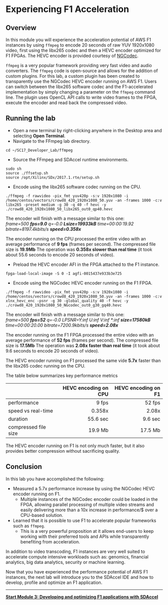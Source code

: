 
# Experiencing F1 Acceleration

## Overview

In this module you will experience the acceleration potential of AWS F1 instances by using ```ffmpeg``` to encode 20 seconds of raw YUV 1920x1080 video, first using the libx265 codec and then a HEVC encoder optimized for F1 FPGAs. The HEVC encoder is provided courtesy of [NGCodec](https://ngcodec.com/products-cloud-transcoding/).

```ffmpeg``` is a very popular framework providing very fast video and audio converters. The ```ffmpeg``` code is open-source and allows for the addition of custom plugins. For this lab, a custom plugin has been created to transparently use the NGCodec HEVC encoder running on AWS F1. Users can switch between the libx265 software codec and the F1-accelerated implementation by simply changing a parameter on the ```ffmpeg``` command line. The plugin uses OpenCL API calls to write video frames to the FPGA, execute the encoder and read back the compressed video. 

## Running the lab

* Open a new terminal by right-clicking anywhere in the Desktop area and selecting **Open Terminal**.
* Navigate to the FFmpeg lab directory.
```
cd ~/SC17_Developer_Lab/ffmpeg
```

* Source the FFmpeg and SDAccel runtime environments.
```
sudo sh
source ./ffsetup.sh
source /opt/Xilinx/SDx/2017.1.rte/setup.sh
```

* Encode using the libx265 software codec running on the CPU.
```
./ffmpeg -f rawvideo -pix_fmt yuv420p -s:v 1920x1080 -i /home/centos/vectors/crowd8_420_1920x1080_50.yuv -an -frames 1000 -c:v libx265 -preset medium -g 30 -q 40 -f hevc -y ./crowd8_420_1920x1080_50_libx265_out0_qp40.hevc
```

The encoder will finish with a message similar to this one: \
*frame=500 **fps=9.0** q=-0.0 **Lsize=19933kB** time=00:00:19.92 bitrate=8197.4kbits/s **speed=0.358x*** 

The encoder running on the CPU processed the entire video with an average performance of **9 fps** (frames per second). 
The compressed file size is **19.9Mb**
The operation was **0.358x slower than real time** (it took about 55.6 seconds to encode 20 seconds of video). 

* Preload the HEVC encoder AFI in the FPGA attached to the F1 instance. 
```
fpga-load-local-image -S 0 -I agfi-0015437e933b3e725
```

* Encode using the NGCodec HEVC encoder running on the F1 FPGA.
```
./ffmpeg -f rawvideo -pix_fmt yuv420p -s:v 1920x1080 -i /home/centos/vectors/crowd8_420_1920x1080_50.yuv -an -frames 1000 -c:v xlnx_hevc_enc -psnr -g 30 -global_quality 40 -f hevc -y ./crowd8_420_1920x1080_50_NGcodec_out0_g30_gq40.hevc 
```

The encoder will finish with a message similar to this one: \
*frame=500 **fps=52** q=-0.0 LPSNR=Y:inf U:inf V:inf \*:inf **size=17580kB** time=00:00:20.00 bitrate=7200.9kbits/s **speed=2.08x*** 

The encoder running on the F1 FPGA processed the entire video with an average performance of **52 fps** (frames per second). 
The compressed file size is **17.5Mb**
The operation was **2.08x faster than real time** (it took about 9.6 seconds to encode 20 seconds of video). 

The HEVC encoder running on F1 processed the same vide **5.7x** faster than the libx265 codec running on the CPU.

The table below summarizes key performance metrics

|                           | HEVC encoding on CPU | HEVC encoding on F1  |
| :------------------------ |-------------:| -------:|
| performance               | 9 fps        | 52 fps  |
| speed vs real-time        | 0.358x       | 2.08x   |
| duration                  | 55.6 sec     | 9.6 sec |
| compressed file size      | 19.9 Mb      | 17.5 Mb |


The HEVC encoder running on F1 is not only much faster, but it also provides better compression without sacrificing quality.


## Conclusion

In this lab you have accomplished the following:
* Measured a 5.7x performance increase by using the NGCodec HEVC encoder running on F1. 
   - Multiple instances of the NGCodec encoder could be loaded in the FPGA, allowing parallel processing of multiple video streams and easily delivering more than a 10x increase in performance/$ over a CPU-based solution. 
* Learned that it is possible to use F1 to accelerate popular frameworks such as ```ffmpeg```. 
   - This is a very powerful proposition at it allows end-users to keep working with their preferred tools and APIs while transparently benefiting from acceleration.

In addition to video transcoding, F1 instances are very well suited to accelerate compute intensive workloads such as: genomics, financial analytics, big data analytics, security or machine learning.

Now that you have experienced the performance potential of AWS F1 instances, the next lab will introduce you to the SDAccel IDE and how to develop, profile and optimize an F1 application.

---------------------------------------
[**Start Module 3: Developing and optimizing F1 applications with SDAccel**](IDCT_Lab.md)
